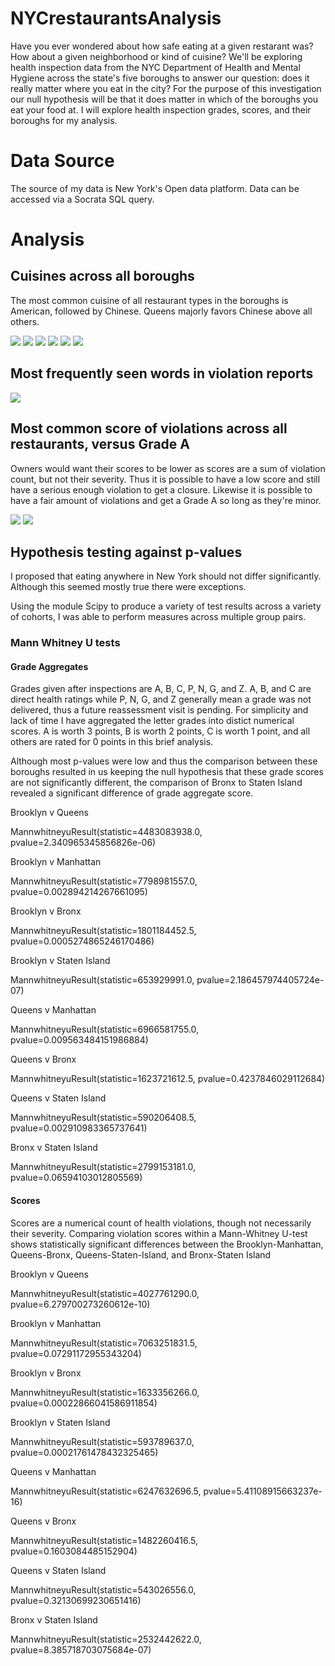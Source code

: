# NYCrestaurantsAnalysis

Have you ever wondered about how safe eating at a given restarant was? How about a given neighborhood or kind of cuisine? We'll be exploring health inspection data from the NYC Department of Health and Mental Hygiene across the state's five boroughs to answer our question: does it really matter where you eat in the city? For the purpose of this investigation our null hypothesis will be that it does matter in which of the boroughs you eat your food at. I will explore health inspection grades, scores, and their boroughs for my analysis.

# Data Source
The source of my data is New York's Open data platform. Data can be accessed via a Socrata SQL query.

# Analysis

## Cuisines across all boroughs
The most common cuisine of all restaurant types in the boroughs is American, followed by Chinese. Queens majorly favors Chinese above all others.

<img src = https://github.com/CBanalyst10/NYCrestaurantsAnalysis/blob/main/img/ctypesallboros.png>
<img src = https://github.com/CBanalyst10/NYCrestaurantsAnalysis/blob/main/img/ctypesbk.png>
<img src = https://github.com/CBanalyst10/NYCrestaurantsAnalysis/blob/main/img/ctypesqn.png>
<img src = https://github.com/CBanalyst10/NYCrestaurantsAnalysis/blob/main/img/ctypesmh.png>
<img src = https://github.com/CBanalyst10/NYCrestaurantsAnalysis/blob/main/img/ctypesbx.png>
<img src = https://github.com/CBanalyst10/NYCrestaurantsAnalysis/blob/main/img/ctypessi.png>


## Most frequently seen words in violation reports
<img src = https://github.com/CBanalyst10/NYCrestaurantsAnalysis/blob/main/img/wcabv.png>

## Most common score of violations across all restaurants, versus Grade A

Owners would want their scores to be lower as scores are a sum of violation count, but not their severity. Thus it is possible to have a low score and still have a serious enough violation to get a closure. Likewise it is possible to have a fair amount of violations and get a Grade A so long as they're minor.

<img src = https://github.com/CBanalyst10/NYCrestaurantsAnalysis/blob/main/img/hsallg.png>

<img src = https://github.com/CBanalyst10/NYCrestaurantsAnalysis/blob/main/img/hsa.png>

## Hypothesis testing against p-values
I proposed that eating anywhere in New York should not differ significantly. Although this seemed mostly true there were exceptions.

Using the module Scipy to produce a variety of test results across a variety of cohorts, I was able to perform measures across multiple group pairs.

### Mann Whitney U tests
#### Grade Aggregates
Grades given after inspections are A, B, C, P, N, G, and Z. A, B, and C are direct health ratings while P, N, G, and Z generally mean a grade was not delivered, thus a future reassessment visit is pending. For simplicity and lack of time I have aggregated the letter grades into distict numerical scores. A is worth 3 points, B is worth 2 points, C is worth 1 point, and all others are rated for 0 points in this brief analysis.

Although most p-values were low and thus the comparison between these boroughs resulted in us keeping the null hypothesis that these grade scores are not significantly different, the comparison of Bronx to Staten Island revealed a significant difference of grade aggregate score.

Brooklyn v Queens

MannwhitneyuResult(statistic=4483083938.0, pvalue=2.340965345856826e-06)


Brooklyn v Manhattan

MannwhitneyuResult(statistic=7798981557.0, pvalue=0.002894214267661095)


Brooklyn v Bronx

MannwhitneyuResult(statistic=1801184452.5, pvalue=0.0005274865246170486)


Brooklyn v Staten Island

MannwhitneyuResult(statistic=653929991.0, pvalue=2.186457974405724e-07)


Queens v Manhattan

MannwhitneyuResult(statistic=6966581755.0, pvalue=0.009563484151986884)


Queens v Bronx

MannwhitneyuResult(statistic=1623721612.5, pvalue=0.4237846029112684)


Queens v Staten Island

MannwhitneyuResult(statistic=590206408.5, pvalue=0.002910983365737641)


Bronx v Staten Island

MannwhitneyuResult(statistic=2799153181.0, pvalue=0.06594103012805569)


#### Scores
Scores are a numerical count of health violations, though not necessarily their severity. Comparing violation scores within a Mann-Whitney U-test shows statistically significant differences between the Brooklyn-Manhattan, Queens-Bronx, Queens-Staten-Island, and Bronx-Staten Island

Brooklyn v Queens

MannwhitneyuResult(statistic=4027761290.0, pvalue=6.279700273260612e-10)


Brooklyn v Manhattan

MannwhitneyuResult(statistic=7063251831.5, pvalue=0.07291172955343204)


Brooklyn v Bronx

MannwhitneyuResult(statistic=1633356266.0, pvalue=0.00022866041586911854)


Brooklyn v Staten Island

MannwhitneyuResult(statistic=593789637.0, pvalue=0.00021761478432325465)


Queens v Manhattan

MannwhitneyuResult(statistic=6247632696.5, pvalue=5.41108915663237e-16)


Queens v Bronx

MannwhitneyuResult(statistic=1482260416.5, pvalue=0.1603084485152904)


Queens v Staten Island

MannwhitneyuResult(statistic=543026556.0, pvalue=0.32130699230651416)


Bronx v Staten Island

MannwhitneyuResult(statistic=2532442622.0, pvalue=8.385718703075684e-07)




